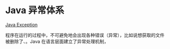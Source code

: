 # Java 异常体系

[Java Exception](../../resources/exception.png)

程序在运行的过程中，不可避免地会出现各种错误（异常），比如说想获取的文件被删除了、。Java 在语言层面建立了异常处理机制，
